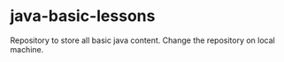 # java-basic-lessons
Repository to store all basic java content.
Change the repository on local machine.